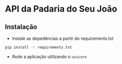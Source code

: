 # API da Padaria do Seu João

## Instalação

- Instale as depedências a partir do requirements.txt

```bash
pip install -r requirements.txt
```
- Rode a aplicação utilizando o `uvicorn`